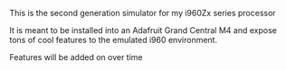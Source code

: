 This is the second generation simulator for my i960Zx series processor

It is meant to be installed into an Adafruit Grand Central M4 and expose tons
of cool features to the emulated i960 environment. 

Features will be added on over time
